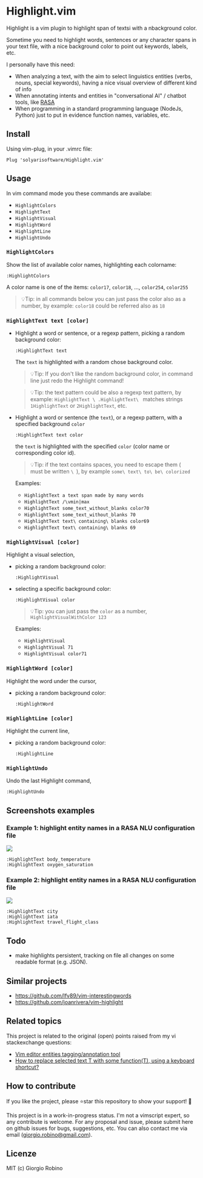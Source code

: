 # Highlight.vim

Highlight is a vim plugin to highlight span of textsi with a nbackground color.

Sometime you need to highlight words, sentences or any character spans in your text file, 
with a nice background color to point out keywords, labels, etc.

I personally have this need: 
- When analyzing a text, with the aim to select linguistics entities 
  (verbs, nouns, special keywords), 
  having a nice visual overview of different kind of info 
- When annotating intents and entities in "conversational AI" / chatbot tools, 
  like [RASA](www.rasa.com)
- When programming in a standard programming language (NodeJs, Python) 
  just to put in evidence function names, variables, etc.


## Install

Using vim-plug, in your .vimrc file:
```
Plug 'solyarisoftware/Highlight.vim'
```


## Usage

In vim command mode you these commands are availabe:

- `HighlightColors`
- `HighlightText`
- `HighlightVisual`
- `HighlightWord`
- `HighlightLine`
- `HighlightUndo`

### `HighlightColors` 

Show the list of available color names, highlighting each colorname:
```
:HighlightColors
```
A color name is one of the items: 
`color17`, `color18`, ..., `color254`, `color255`

> 💡Tip: in all commands below you can just pass the color also as a number, 
> by example: `color18` could be referred also as `18`

### `HighlightText text [color]` 
- Highlight a word or sentence,  or a regexp pattern, picking a random background color:
  ```
  :HighlightText text
  ```
  The `text` is highlighted with a random chose background color.

  > 💡Tip: If you don't like the random background color, 
  > in command line just redo the Highlight command!

  > 💡Tip: the text pattern could be also a regexp text pattern, 
  > by example: `HighlightText \ .HighlightText\ ` 
  > matches strings ` 1HighlightText ` or  ` 2HighlightText `, etc. 

- Highlight a word or sentence (the `text`), or a regexp pattern, with a specified background `color`
  ```
  :HighlightText text color  
  ```
  the `text` is highlighted with the specified `color` (color name or corresponding color id). 

  > 💡Tip: if the text contains spaces, you need to escape them (` ` must be written `\ `), 
  > by example `some\ text\ to\ be\ colorized`

  Examples:
  - `HighlightText a text span made by many words`
  - `HighlightText /\vmin|max`
  - `HighlightText some_text_without_blanks color70`
  - `HighlightText some_text_without_blanks 70`
  - `HighlightText text\ containing\ blanks color69`
  - `HighlightText text\ containing\ blanks 69`

### `HighlightVisual [color]` 

Highlight a visual selection, 
- picking a random background color:
  ```
  :HighlightVisual 
  ```

- selecting a specific background color:
  ```
  :HighlightVisual color
  ```
  > 💡Tip:  you can just pass the `color` as a number, `HighlightVisualWithColor 123`

  Examples:
  - `HighlightVisual`
  - `HighlightVisual 71`
  - `HighlightVisual color71`

### `HighlightWord [color]` 

Highlight the word under the cursor, 
- picking a random background color:
  ```
  :HighlightWord 
  ```

### `HighlightLine [color]` 

Highlight the current line, 
- picking a random background color:
  ```
  :HighlightLine 
  ```

### `HighlightUndo` 

Undo the last Highlight command, 
```
:HighlightUndo 
```


## Screenshots examples

### Example 1: highlight entity names in a RASA NLU configuration file 

![](screenshots/screenshot-1.png?raw=true)

```
:HighlightText body_temperature
:HighlightText oxygen_saturation
```

### Example 2: highlight entity names in a RASA NLU configuration file 

![](screenshots/screenshot-2.png?raw=true)

```
:HighlightText city
:HighlightText iata
:HighlightText travel_flight_class
```


## Todo

- make highlights persistent, tracking on file all changes on some readable format (e.g. JSON).  


## Similar projects

- https://github.com/lfv89/vim-interestingwords
- https://github.com/joanrivera/vim-highlight


## Related topics

This project is related to the original (open) points raised from my vi stackexchange questions:

- [Vim editor entities tagging/annotation tool](https://vi.stackexchange.com/questions/34821/vim-editor-entities-tagging-annotation-tool) 
- [How to replace selected text T with some function(T), using a keyboard shortcut?](https://vi.stackexchange.com/questions/34823/how-to-replace-selected-text-t-with-some-functiont-using-a-keyboard-shortcut/34824#34824) 


## How to contribute

If you like the project, please ⭐️star this repository to show your support! 🙏

This project is in a work-in-progress status.
I'm not a vimscript expert, so any contribute is welcome.
For any proposal and issue, please submit here on github issues for bugs, suggestions, etc.
You can also contact me via email (giorgio.robino@gmail.com).

## Licenze

MIT (c) Giorgio Robino
